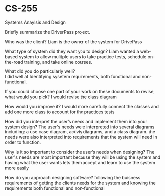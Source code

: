 # CS-255
Systems Anaylsis and Design

Briefly summarize the DriverPass project. 

Who was the client? 
Liam is the owner of the system for DrivePass

What type of system did they want you to design? 
Liam wanted a web-based system to allow mulitple users to take
practice tests, schedule on-the-road training, and take online courses. 

What did you do particularly well?  
I did well at Identifying sysetem requirements, both functional and non-functional. 

If you could choose one part of your work on these documents to revise, what would you pick?
I would revise the class diagram 

How would you improve it?
I would more carefully connect the classes and add one more class to account for the practices tests 

How did you interpret the user’s needs and implement them into your system design?
The user's needs were interpreted into several diagrams including: a use case diagram, activiy diagrams, and a class diagram. the needs 
were also interpreted into requirements that the system will need in order to function. 

Why is it so important to consider the user’s needs when designing?
The user's needs are most important because they will be using the system and having
what the user wants lets them accept and learn to use the system more easily 

How do you approach designing software? 
following the buisness requirements of getting the clients needs for the system and knowing the requirements both functional and non-functional



